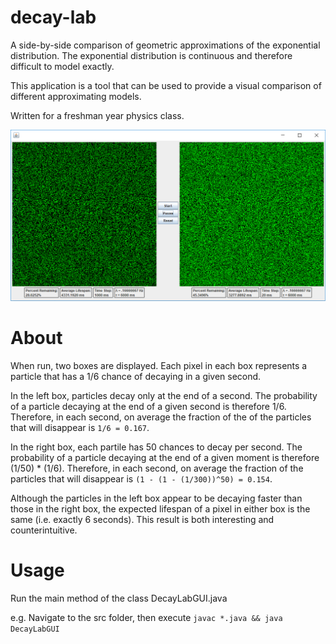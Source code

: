 # decay-lab
A side-by-side comparison of geometric approximations of the exponential distribution. The exponential distribution is continuous and therefore difficult to model exactly.

This application is a tool that can be used to provide a visual comparison of different approximating models.

Written for a freshman year physics class.

![screenshot.png](https://raw.githubusercontent.com/rubinmarty/decay-lab/master/screenshot.png)

# About
When run, two boxes are displayed. Each pixel in each box represents a particle that has a 1/6 chance of decaying in a given second.

In the left box, particles decay only at the end of a second.
The probability of a particle decaying at the end of a given second is therefore 1/6.
Therefore, in each second, on average the fraction of the of the particles that will disappear is `1/6 = 0.167`.

In the right box, each partile has 50 chances to decay per second.
The probability of a particle decaying at the end of a given moment is therefore (1/50) * (1/6).
Therefore, in each second, on average the fraction of the particles that will disappear is `(1 - (1 - (1/300))^50) = 0.154`.

Although the particles in the left box appear to be decaying faster than those in the right box, the expected lifespan of a pixel in either box is the same (i.e. exactly 6 seconds). This result is both interesting and counterintuitive.

# Usage
Run the main method of the class DecayLabGUI.java

e.g. Navigate to the src folder, then execute `javac *.java && java DecayLabGUI`
